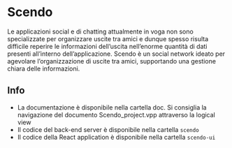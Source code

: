 # Scendo
Le applicazioni social e di chatting attualmente in voga non sono specializzate per organizzare uscite tra amici e dunque spesso risulta difficile
reperire le informazioni dell’uscita nell’enorme quantità di dati presenti all’interno dell’applicazione. Scendo è un social network ideato per agevolare
l’organizzazione di uscite tra amici, supportando una gestione chiara delle
informazioni.

## Info

- La documentazione è disponibile nella cartella doc. Si consiglia la navigazione del documento Scendo_project.vpp attraverso la logical view
- Il codice del back-end server è disponibile nella cartella `scendo`
- Il codice della React application è disponibile nella cartella `scendo-ui`
